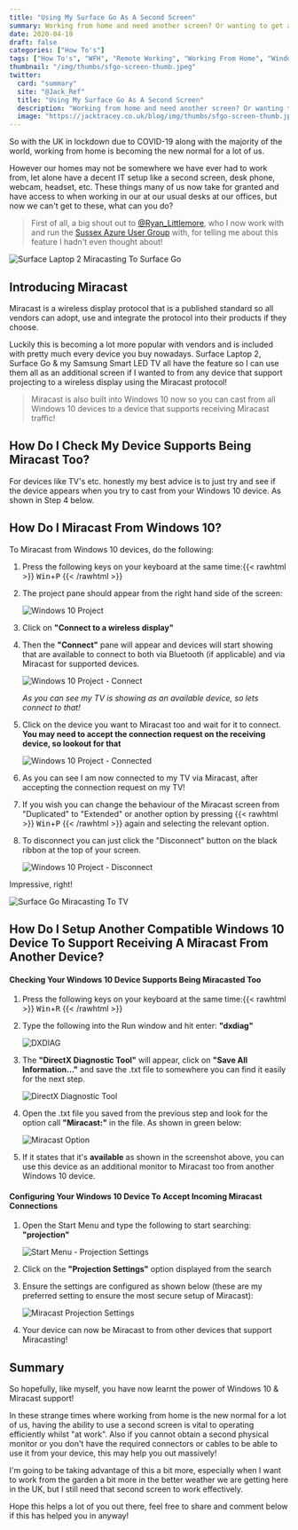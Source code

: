 ```yaml
---
title: "Using My Surface Go As A Second Screen"
summary: Working from home and need another screen? Or wanting to get a change of scenery from your normal home desk but need that second screen? This article is for you!
date: 2020-04-19
draft: false
categories: ["How To's"]
tags: ["How To's", "WFH", "Remote Working", "Working From Home", "Windows 10", "Miracast"]
thumbnail: "/img/thumbs/sfgo-screen-thumb.jpeg"
twitter:
  card: "summary"
  site: "@Jack_Ref"
  title: "Using My Surface Go As A Second Screen"
  description: "Working from home and need another screen? Or wanting to get a change of scenery from your normal home desk but need that second screen? This article is for you!"
  image: "https://jacktracey.co.uk/blog/img/thumbs/sfgo-screen-thumb.jpeg"
---
```


So with the UK in lockdown due to COVID-19 along with the majority of the world, working from home is becoming the new normal for a lot of us. 

However our homes may not be somewhere we have ever had to work from, let alone have a decent IT setup like a second screen, desk phone, webcam, headset, etc. These things many of us now take for granted and have access to when working in our at our usual desks at our offices, but now we can't get to these, what can you do?

> First of all, a big shout out to [@Ryan_Littlemore](https://twitter.com/ryan_littlemore), who I now work with and run the [Sussex Azure User Group](https://sussexazure.uk) with, for telling me about this feature I hadn't even thought about!

![Surface Laptop 2 Miracasting To Surface Go](/img/sfgo-screen.jpeg)

## Introducing Miracast

Miracast is a wireless display protocol that is a published standard so all vendors can adopt, use and integrate the protocol into their products if they choose.

Luckily this is becoming a lot more popular with vendors and is included with pretty much every device you buy nowadays. Surface Laptop 2, Surface Go & my Samsung Smart LED TV all have the feature so I can use them all as an additional screen if I wanted to from any device that support projecting to a wireless display using the Miracast protocol!

> Miracast is also built into Windows 10 now so you can cast from all Windows 10 devices to a device that supports receiving Miracast traffic!

## How Do I Check My Device Supports Being Miracast Too?

For devices like TV's etc. honestly my best advice is to just try and see if the device appears when you try to cast from your Windows 10 device. As shown in Step 4 below.

## How Do I Miracast From Windows 10?

To Miracast from Windows 10 devices, do the following:

1. Press the following keys on your keyboard at the same time:{{< rawhtml >}} <kbd>Win</kbd>+<kbd>P</kbd> {{< /rawhtml >}}
2. The project pane should appear from the right hand side of the screen:
   
   ![Windows 10 Project](/img/windows-project.png)
3. Click on **"Connect to a wireless display"**
4. Then the **"Connect"** pane will appear and devices will start showing that are available to connect to both via Bluetooth (if applicable) and via Miracast for supported devices.
   
   ![Windows 10 Project - Connect](/img/windows-project-1.png)
   
   *As you can see my TV is showing as an available device, so lets connect to that!*
5. Click on the device you want to Miracast too and wait for it to connect. **You may need to accept the connection request on the receiving device, so lookout for that**
   
   ![Windows 10 Project - Connected](/img/windows-project-2.png)
6. As you can see I am now connected to my TV via Miracast, after accepting the connection request on my TV!
7. If you wish you can change the behaviour of the Miracast screen from "Duplicated" to "Extended" or another option by pressing {{< rawhtml >}} <kbd>Win</kbd>+<kbd>P</kbd> {{< /rawhtml >}} again and selecting the relevant option.
8. To disconnect you can just click the "Disconnect" button on the black ribbon at the top of your screen.
   
   ![Windows 10 Project - Disconnect](/img/windows-project-3.png)

Impressive, right!

![Surface Go Miracasting To TV](/img/sfgo-project-to-tv.jpeg)

## How Do I Setup Another Compatible Windows 10 Device To Support Receiving A Miracast From Another Device?

#### Checking Your Windows 10 Device Supports Being Miracasted Too

1. Press the following keys on your keyboard at the same time:{{< rawhtml >}} <kbd>Win</kbd>+<kbd>R</kbd> {{< /rawhtml >}}
2. Type the following into the Run window and hit enter: **"dxdiag"**
   
   ![DXDIAG](/img/mcast-support-1.png)
3. The **"DirectX Diagnostic Tool"** will appear, click on **"Save All Information..."** and save the .txt file to somewhere you can find it easily for the next step.
   
   ![DirectX Diagnostic Tool](/img/mcast-support-2.png)
4. Open the .txt file you saved from the previous step and look for the option call **"Miracast:"** in the file. As shown in green below:
   
   ![Miracast Option](/img/mcast-support-3.png)
5. If it states that it's **available** as shown in the screenshot above, you can use this device as an additional monitor to Miracast too from another Windows 10 device.

#### Configuring Your Windows 10 Device To Accept Incoming Miracast Connections

1. Open the Start Menu and type the following to start searching: **"projection"**
   
   ![Start Menu - Projection Settings](/img/mcast-setup-1.png)
2. Click on the **"Projection Settings"** option displayed from the search
3. Ensure the settings are configured as shown below (these are my preferred setting to ensure the most secure setup of Miracast):
   
   ![Miracast Projection Settings](/img/mcast-setup-2.png)
4. Your device can now be Miracast to from other devices that support Miracasting!

## Summary

So hopefully, like myself, you have now learnt the power of Windows 10 & Miracast support! 

In these strange times where working from home is the new normal for a lot of us, having the ability to use a second screen is vital to operating efficiently whilst "at work". Also if you cannot obtain a second physical monitor or you don't have the required connectors or cables to be able to use it from your device, this may help you out massively!

I'm going to be taking advantage of this a bit more, especially when I want to work from the garden a bit more in the better weather we are getting here in the UK, but I still need that second screen to work effectively.

Hope this helps a lot of you out there, feel free to share and comment below if this has helped you in anyway!